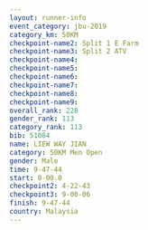 ```yaml
---
layout: runner-info 
event_category: jbu-2019 
category_km: 50KM 
checkpoint-name2: Split 1 E Farm 
checkpoint-name3: Split 2 ATV 
checkpoint-name4: 
checkpoint-name5: 
checkpoint-name6: 
checkpoint-name7: 
checkpoint-name8: 
checkpoint-name9: 
overall_rank: 228
gender_rank: 113
category_rank: 113
bib: 51084
name: LIEW WAY JIAN
category: 50KM Men Open
gender: Male
time: 9-47-44
start: 0-00.0
checkpoint2: 4-22-43
checkpoint3: 9-00-06
finish: 9-47-44
country: Malaysia
---
```

